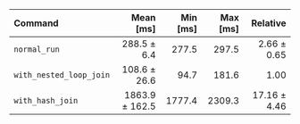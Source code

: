 | Command | Mean [ms] | Min [ms] | Max [ms] | Relative |
|:---|---:|---:|---:|---:|
| `normal_run` | 288.5 ± 6.4 | 277.5 | 297.5 | 2.66 ± 0.65 |
| `with_nested_loop_join` | 108.6 ± 26.6 | 94.7 | 181.6 | 1.00 |
| `with_hash_join` | 1863.9 ± 162.5 | 1777.4 | 2309.3 | 17.16 ± 4.46 |
